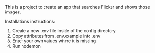 This is a project to create an app that searches Flicker and shows those images.

Installations instructions:

1. Create a new .env file inside of the config directory
2. Copy attributes from .env.example into .env
3. Enter your own values where it is missing
4. Run nodemon